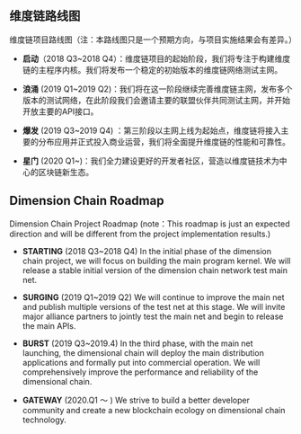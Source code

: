## 维度链路线图

维度链项目路线图（注：本路线图只是一个预期方向，与项目实施结果会有差异。）

- **启动**（2018 Q3~2018 Q4）：维度链项目的起始阶段，我们将专注于构建维度链的主程序内核。我们将发布一个稳定的初始版本的维度链网络测试主网。

- **浪涌** (2019 Q1~2019 Q2)：我们将在这一阶段继续完善维度链主网，发布多个版本的测试网络，在此阶段我们会邀请主要的联盟伙伴共同测试主网，并开始开放主要的API接口。

- **爆发**  (2019 Q3~2019 Q4) ：第三阶段以主网上线为起始点，维度链将接入主要的分布应用并正式投入商业运营，我们将全面提升维度链的性能和可靠性。

- **星门** (2020 Q1~)：我们全力建设更好的开发者社区，营造以维度链技术为中心的区块链新生态。




## Dimension Chain Roadmap

Dimension Chain Project Roadmap (note：This roadmap is just an expected direction and will be different from the project implementation results.)

- **STARTING**  (2018 Q3~2018 Q4) 
In the initial phase of the dimension chain project, we will focus on building the main program kernel. We will release a stable initial version of the dimension chain network test main net.

- **SURGING**  (2019 Q1~2019 Q2) 
We will continue to improve the main net and publish multiple versions of the test net at this stage. We will invite major alliance partners to jointly test the main net and begin to release the main APIs.

- **BURST**   (2019 Q3~2019.4)
In the third phase, with the main net launching, the dimensional chain will deploy  the main distribution applications and formally put into commercial operation. We will comprehensively improve the performance and reliability of the dimensional chain.


- **GATEWAY**   (2020.Q1 ～ )
 We strive to build a better developer community and create a new blockchain ecology on dimensional chain technology.


